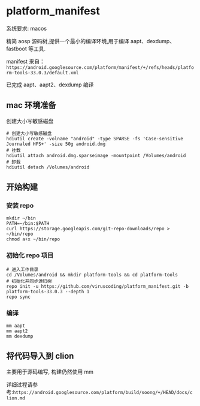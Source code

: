 # platform_manifest

系统要求: macos

精简 aosp 源码树,提供一个最小的编译环境,用于编译 aapt、dexdump、fastboot 等工具.

manifest 来自：`https://android.googlesource.com/platform/manifest/+/refs/heads/platform-tools-33.0.3/default.xml`

已完成 aapt、aapt2、dexdump 编译

## mac 环境准备

创建大小写敏感磁盘

```
# 创建大小写敏感磁盘
hdiutil create -volname "android" -type SPARSE -fs 'Case-sensitive Journaled HFS+' -size 50g android.dmg
# 挂载
hdiutil attach android.dmg.sparseimage -mountpoint /Volumes/android
# 卸载
hdiutil detach /Volumes/android

```

## 开始构建

### 安装 repo

```
mkdir ~/bin
PATH=~/bin:$PATH
curl https://storage.googleapis.com/git-repo-downloads/repo > ~/bin/repo
chmod a+x ~/bin/repo
```

### 初始化 repo 项目

```
# 进入工作目录
cd /Volumes/android && mkdir platform-tools && cd platform-tools
# 初始化并同步源码树
repo init -u https://github.com/viruscoding/platform_manifest.git -b platform-tools-33.0.3 --depth 1
repo sync
```

### 编译

```
mm aapt
mm aapt2
mm dexdump
```

## 将代码导入到 clion

主要用于源码编写, 构建仍然使用 mm

详细过程请参考:`https://android.googlesource.com/platform/build/soong/+/HEAD/docs/clion.md`
